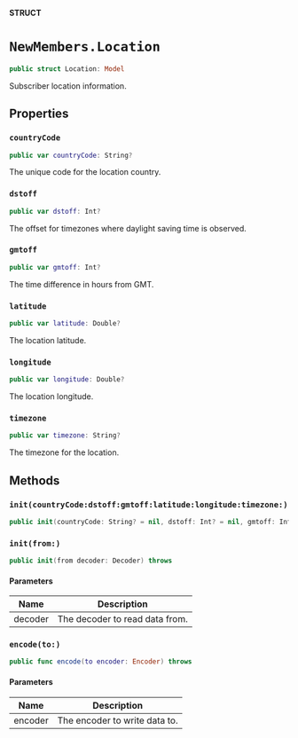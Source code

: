 **STRUCT**

# `NewMembers.Location`

```swift
public struct Location: Model
```

Subscriber location information.

## Properties
### `countryCode`

```swift
public var countryCode: String?
```

The unique code for the location country.

### `dstoff`

```swift
public var dstoff: Int?
```

The offset for timezones where daylight saving time is observed.

### `gmtoff`

```swift
public var gmtoff: Int?
```

The time difference in hours from GMT.

### `latitude`

```swift
public var latitude: Double?
```

The location latitude.

### `longitude`

```swift
public var longitude: Double?
```

The location longitude.

### `timezone`

```swift
public var timezone: String?
```

The timezone for the location.

## Methods
### `init(countryCode:dstoff:gmtoff:latitude:longitude:timezone:)`

```swift
public init(countryCode: String? = nil, dstoff: Int? = nil, gmtoff: Int? = nil, latitude: Double? = nil, longitude: Double? = nil, timezone: String? = nil)
```

### `init(from:)`

```swift
public init(from decoder: Decoder) throws
```

#### Parameters

| Name | Description |
| ---- | ----------- |
| decoder | The decoder to read data from. |

### `encode(to:)`

```swift
public func encode(to encoder: Encoder) throws
```

#### Parameters

| Name | Description |
| ---- | ----------- |
| encoder | The encoder to write data to. |